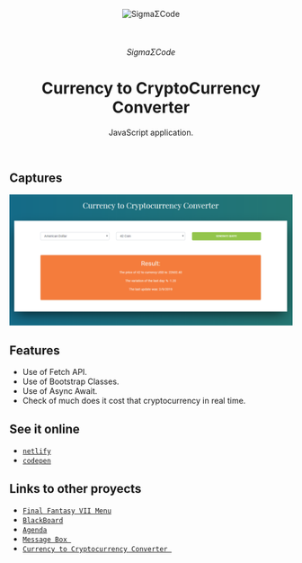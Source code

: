 <p align="center">
   <img alt="SigmaΣCode" src="/img/captures/SigmaΣCode.png">
</p>
   </br>
<h6 align = "center">SigmaΣCode</h6>

<h1 align="center">Currency to CryptoCurrency Converter</h1>

<p align="center">
 JavaScript application.
</p>
</br>

## Captures

<p align="center">
    <img src="img/captures/currency.PNG">
</p>

## Features

- Use of Fetch API.
- Use of Bootstrap Classes.
- Use of Async Await.
- Check of much does it cost that cryptocurrency in real time.

## See it online

- [`netlify`](https://currencytocryptocurrency.netlify.com)
- [`codepen`](https://codepen.io/LeonAGA/pen/WNeZpWo)

## Links to other proyects

- [`Final Fantasy VII Menu`](https://github.com/LeonAGA/Final_Fantasy_VII_Menu)
- [`BlackBoard`](https://github.com/LeonAGA/Blackboard)
- [`Agenda`](https://github.com/LeonAGA/Agenda)    
- [`Message Box `](https://github.com/LeonAGA/Message_Box_LocalStorage)   
- [`Currency to Cryptocurrency Converter `](https://github.com/LeonAGA/Currency_to_Cryptocurrency_Converter)  
                             
